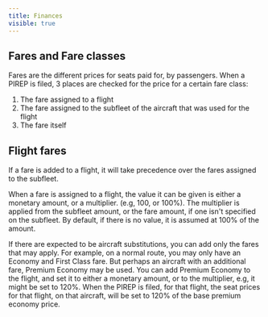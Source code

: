 ```yaml
---
title: Finances
visible: true
---
```


## Fares and Fare classes

Fares are the different prices for seats paid for, by passengers. When a PIREP is filed, 3 places are checked for the price for a certain fare class:

1. The fare assigned to a flight
2. The fare assigned to the subfleet of the aircraft that was used for the flight
3. The fare itself

## Flight fares

If a fare is added to a flight, it will take precedence over the fares assigned to the subfleet.

When a fare is assigned to a flight, the value it can be given is either a monetary amount, or a multiplier. (e.g, 100, or 100%). The multiplier is applied from the subfleet amount, or the fare amount, if one isn't specified on the subfleet. By default, if there is no value, it is assumed at 100% of the amount.

If there are expected to be aircraft substitutions, you can add only the fares that may apply. For example, on a normal route, you may only have an Economy and First Class fare. But perhaps an aircraft with an additional fare, Premium Economy may be used. You can add Premium Economy to the flight, and set it to either a monetary amount, or to the multiplier, e.g, it might be set to 120%. When the PIREP is filed, for that flight, the seat prices for that flight, on that aircraft, will be set to 120% of the base premium economy price.